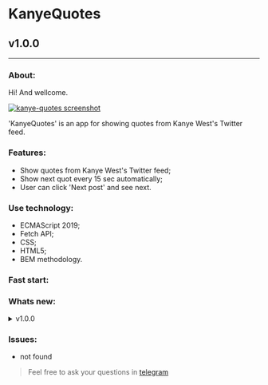 # KanyeQuotes
## v1.0.0
---
  
### About:

Hi! And wellcome. 

[![kanye-quotes screenshot](https://s595sas.storage.yandex.net/rdisk/f6ed4527198d96a35924ca4972aae3a8b9bf4d8457f1bb524046486ecc98a477/5e7c63ab/_C7D2e-MUd2uS1XKD63ntmFux5AU2XKoKvrCDW_AojQhdCNqnSFgi4mf2y1DO_FC0seKzOiLCB78twbLcbGVIA==?uid=0&filename=2020-03-26+14-47-06+%D0%A6%D0%B8%D1%82%D0%B0%D1%82%D1%8B+%D0%9A%D0%B0%D0%BD%D1%8C%D0%B5+%D0%A3%D1%8D%D1%81%D1%82%D0%B0+-+Google+Chrome.jpg&disposition=inline&hash=&limit=0&content_type=image%2Fjpeg&tknv=v2&owner_uid=113710371&etag=617cd3e27b7b3733deff7062bc9b0661&fsize=45897&media_type=image&hid=ea668b2a32f2a54a3f3d0ee9af05f345&rtoken=Rvkk6Rmvnm1C&force_default=no&ycrid=na-1416663cf98aaeddd68f1aced1ecf0ef-downloader5e&ts=5a1bd87d000c0&s=01a998e3c385868936498c45b3dc982a798efd41659820b3e7c1d243e9fb2e8d&pb=U2FsdGVkX18LejJ45crFljsONQED1v4_bPAp-PtzqtnAhJWctCGmP62V4BdETBDaBjvF6kLvRRkphhaC4nrAup5dPJfP3rN60xQEBIGmbT4 "github.io/kanye-quotes")](https://somedew.github.io/kanye-quotes)

'KanyeQuotes' is an app for showing quotes from Kanye West's Twitter feed.

### Features:

- Show quotes from Kanye West's Twitter feed;
- Show next quot every 15 sec automatically;
- User can click 'Next post' and see next.

### Use technology:

- ECMAScript 2019;
- Fetch API;
- CSS;
- HTML5;
- BEM methodology.

### Fast start:

### Whats new:

<details>
    <summary>v1.0.0</summary>
    <li>Relise vertion</li>
</details>

### Issues:

- not found


> Feel free to ask your questions in [telegram](http://t.me/dewandrew)
